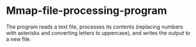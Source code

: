 # Mmap-file-processing-program
The program reads a text file, processes its contents (replacing numbers with asterisks and converting letters to uppercase), and writes the output to a new file.
